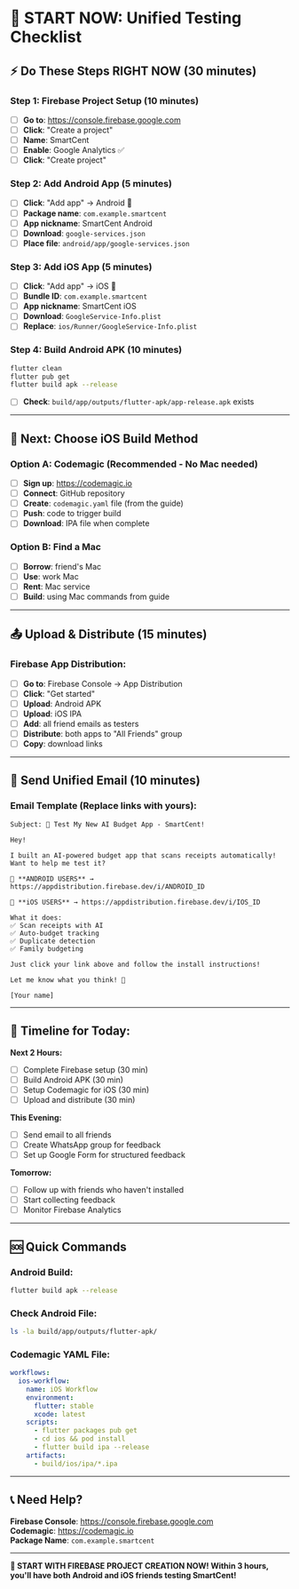 # 🚀 START NOW: Unified Testing Checklist

## ⚡ **Do These Steps RIGHT NOW (30 minutes)**

### **Step 1: Firebase Project Setup (10 minutes)**
- [ ] **Go to**: https://console.firebase.google.com
- [ ] **Click**: "Create a project"
- [ ] **Name**: SmartCent
- [ ] **Enable**: Google Analytics ✅
- [ ] **Click**: "Create project"

### **Step 2: Add Android App (5 minutes)**
- [ ] **Click**: "Add app" → Android 📱
- [ ] **Package name**: `com.example.smartcent`
- [ ] **App nickname**: SmartCent Android
- [ ] **Download**: `google-services.json`
- [ ] **Place file**: `android/app/google-services.json`

### **Step 3: Add iOS App (5 minutes)**
- [ ] **Click**: "Add app" → iOS 🍎
- [ ] **Bundle ID**: `com.example.smartcent`
- [ ] **App nickname**: SmartCent iOS
- [ ] **Download**: `GoogleService-Info.plist`
- [ ] **Replace**: `ios/Runner/GoogleService-Info.plist`

### **Step 4: Build Android APK (10 minutes)**
```bash
flutter clean
flutter pub get
flutter build apk --release
```
- [ ] **Check**: `build/app/outputs/flutter-apk/app-release.apk` exists

---

## 📱 **Next: Choose iOS Build Method**

### **Option A: Codemagic (Recommended - No Mac needed)**
- [ ] **Sign up**: https://codemagic.io
- [ ] **Connect**: GitHub repository
- [ ] **Create**: `codemagic.yaml` file (from the guide)
- [ ] **Push**: code to trigger build
- [ ] **Download**: IPA file when complete

### **Option B: Find a Mac**
- [ ] **Borrow**: friend's Mac
- [ ] **Use**: work Mac
- [ ] **Rent**: Mac service
- [ ] **Build**: using Mac commands from guide

---

## 📤 **Upload & Distribute (15 minutes)**

### **Firebase App Distribution:**
- [ ] **Go to**: Firebase Console → App Distribution
- [ ] **Click**: "Get started"
- [ ] **Upload**: Android APK
- [ ] **Upload**: iOS IPA
- [ ] **Add**: all friend emails as testers
- [ ] **Distribute**: both apps to "All Friends" group
- [ ] **Copy**: download links

---

## 📧 **Send Unified Email (10 minutes)**

### **Email Template (Replace links with yours):**
```
Subject: 🎉 Test My New AI Budget App - SmartCent!

Hey!

I built an AI-powered budget app that scans receipts automatically! Want to help me test it?

📱 **ANDROID USERS** → https://appdistribution.firebase.dev/i/ANDROID_ID

🍎 **iOS USERS** → https://appdistribution.firebase.dev/i/IOS_ID

What it does:
✅ Scan receipts with AI
✅ Auto-budget tracking  
✅ Duplicate detection
✅ Family budgeting

Just click your link above and follow the install instructions!

Let me know what you think! 🚀

[Your name]
```

---

## 🎯 **Timeline for Today:**

**Next 2 Hours:**
- [ ] Complete Firebase setup (30 min)
- [ ] Build Android APK (30 min)
- [ ] Setup Codemagic for iOS (30 min)
- [ ] Upload and distribute (30 min)

**This Evening:**
- [ ] Send email to all friends
- [ ] Create WhatsApp group for feedback
- [ ] Set up Google Form for structured feedback

**Tomorrow:**
- [ ] Follow up with friends who haven't installed
- [ ] Start collecting feedback
- [ ] Monitor Firebase Analytics

---

## 🆘 **Quick Commands**

### **Android Build:**
```bash
flutter build apk --release
```

### **Check Android File:**
```bash
ls -la build/app/outputs/flutter-apk/
```

### **Codemagic YAML File:**
```yaml
workflows:
  ios-workflow:
    name: iOS Workflow
    environment:
      flutter: stable
      xcode: latest
    scripts:
      - flutter packages pub get
      - cd ios && pod install
      - flutter build ipa --release
    artifacts:
      - build/ios/ipa/*.ipa
```

---

## 📞 **Need Help?**

**Firebase Console**: https://console.firebase.google.com  
**Codemagic**: https://codemagic.io  
**Package Name**: `com.example.smartcent`

---

**🚀 START WITH FIREBASE PROJECT CREATION NOW! 
Within 3 hours, you'll have both Android and iOS friends testing SmartCent!** 